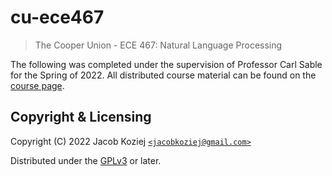 # cu-ece467

> The Cooper Union - ECE 467: Natural Language Processing

The following was completed under the supervision of Professor Carl
Sable for the Spring of 2022.  All distributed course material can be
found on the [course page].


## Copyright & Licensing

Copyright (C) 2022  Jacob Koziej [`<jacobkoziej@gmail.com>`]

Distributed under the [GPLv3] or later.


[course page]: http://faculty.cooper.edu/sable2/courses/spring2022/ece467/
[`<jacobkoziej@gmail.com>`]: mailto:jacobkoziej@gmail.com
[GPLv3]: LICENSE.md
